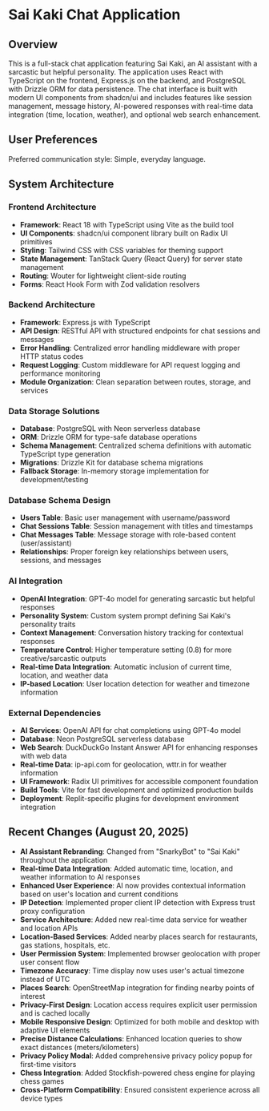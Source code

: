 # Sai Kaki Chat Application

## Overview

This is a full-stack chat application featuring Sai Kaki, an AI assistant with a sarcastic but helpful personality. The application uses React with TypeScript on the frontend, Express.js on the backend, and PostgreSQL with Drizzle ORM for data persistence. The chat interface is built with modern UI components from shadcn/ui and includes features like session management, message history, AI-powered responses with real-time data integration (time, location, weather), and optional web search enhancement.

## User Preferences

Preferred communication style: Simple, everyday language.

## System Architecture

### Frontend Architecture
- **Framework**: React 18 with TypeScript using Vite as the build tool
- **UI Components**: shadcn/ui component library built on Radix UI primitives
- **Styling**: Tailwind CSS with CSS variables for theming support
- **State Management**: TanStack Query (React Query) for server state management
- **Routing**: Wouter for lightweight client-side routing
- **Forms**: React Hook Form with Zod validation resolvers

### Backend Architecture
- **Framework**: Express.js with TypeScript
- **API Design**: RESTful API with structured endpoints for chat sessions and messages
- **Error Handling**: Centralized error handling middleware with proper HTTP status codes
- **Request Logging**: Custom middleware for API request logging and performance monitoring
- **Module Organization**: Clean separation between routes, storage, and services

### Data Storage Solutions
- **Database**: PostgreSQL with Neon serverless database
- **ORM**: Drizzle ORM for type-safe database operations
- **Schema Management**: Centralized schema definitions with automatic TypeScript type generation
- **Migrations**: Drizzle Kit for database schema migrations
- **Fallback Storage**: In-memory storage implementation for development/testing

### Database Schema Design
- **Users Table**: Basic user management with username/password
- **Chat Sessions Table**: Session management with titles and timestamps
- **Chat Messages Table**: Message storage with role-based content (user/assistant)
- **Relationships**: Proper foreign key relationships between users, sessions, and messages

### AI Integration
- **OpenAI Integration**: GPT-4o model for generating sarcastic but helpful responses
- **Personality System**: Custom system prompt defining Sai Kaki's personality traits
- **Context Management**: Conversation history tracking for contextual responses
- **Temperature Control**: Higher temperature setting (0.8) for more creative/sarcastic outputs
- **Real-time Data Integration**: Automatic inclusion of current time, location, and weather data
- **IP-based Location**: User location detection for weather and timezone information

### External Dependencies

- **AI Services**: OpenAI API for chat completions using GPT-4o model
- **Database**: Neon PostgreSQL serverless database
- **Web Search**: DuckDuckGo Instant Answer API for enhancing responses with web data
- **Real-time Data**: ip-api.com for geolocation, wttr.in for weather information
- **UI Framework**: Radix UI primitives for accessible component foundation
- **Build Tools**: Vite for fast development and optimized production builds
- **Deployment**: Replit-specific plugins for development environment integration

## Recent Changes (August 20, 2025)

- **AI Assistant Rebranding**: Changed from "SnarkyBot" to "Sai Kaki" throughout the application
- **Real-time Data Integration**: Added automatic time, location, and weather information to AI responses
- **Enhanced User Experience**: AI now provides contextual information based on user's location and current conditions
- **IP Detection**: Implemented proper client IP detection with Express trust proxy configuration
- **Service Architecture**: Added new real-time data service for weather and location APIs
- **Location-Based Services**: Added nearby places search for restaurants, gas stations, hospitals, etc.
- **User Permission System**: Implemented browser geolocation with proper user consent flow
- **Timezone Accuracy**: Time display now uses user's actual timezone instead of UTC
- **Places Search**: OpenStreetMap integration for finding nearby points of interest
- **Privacy-First Design**: Location access requires explicit user permission and is cached locally
- **Mobile Responsive Design**: Optimized for both mobile and desktop with adaptive UI elements
- **Precise Distance Calculations**: Enhanced location queries to show exact distances (meters/kilometers)
- **Privacy Policy Modal**: Added comprehensive privacy policy popup for first-time visitors
- **Chess Integration**: Added Stockfish-powered chess engine for playing chess games
- **Cross-Platform Compatibility**: Ensured consistent experience across all device types